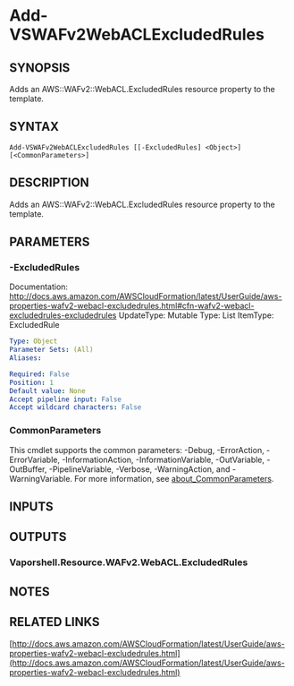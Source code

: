 # Add-VSWAFv2WebACLExcludedRules

## SYNOPSIS
Adds an AWS::WAFv2::WebACL.ExcludedRules resource property to the template.

## SYNTAX

```
Add-VSWAFv2WebACLExcludedRules [[-ExcludedRules] <Object>] [<CommonParameters>]
```

## DESCRIPTION
Adds an AWS::WAFv2::WebACL.ExcludedRules resource property to the template.

## PARAMETERS

### -ExcludedRules
Documentation: http://docs.aws.amazon.com/AWSCloudFormation/latest/UserGuide/aws-properties-wafv2-webacl-excludedrules.html#cfn-wafv2-webacl-excludedrules-excludedrules
UpdateType: Mutable
Type: List
ItemType: ExcludedRule

```yaml
Type: Object
Parameter Sets: (All)
Aliases:

Required: False
Position: 1
Default value: None
Accept pipeline input: False
Accept wildcard characters: False
```

### CommonParameters
This cmdlet supports the common parameters: -Debug, -ErrorAction, -ErrorVariable, -InformationAction, -InformationVariable, -OutVariable, -OutBuffer, -PipelineVariable, -Verbose, -WarningAction, and -WarningVariable. For more information, see [about_CommonParameters](http://go.microsoft.com/fwlink/?LinkID=113216).

## INPUTS

## OUTPUTS

### Vaporshell.Resource.WAFv2.WebACL.ExcludedRules
## NOTES

## RELATED LINKS

[http://docs.aws.amazon.com/AWSCloudFormation/latest/UserGuide/aws-properties-wafv2-webacl-excludedrules.html](http://docs.aws.amazon.com/AWSCloudFormation/latest/UserGuide/aws-properties-wafv2-webacl-excludedrules.html)

